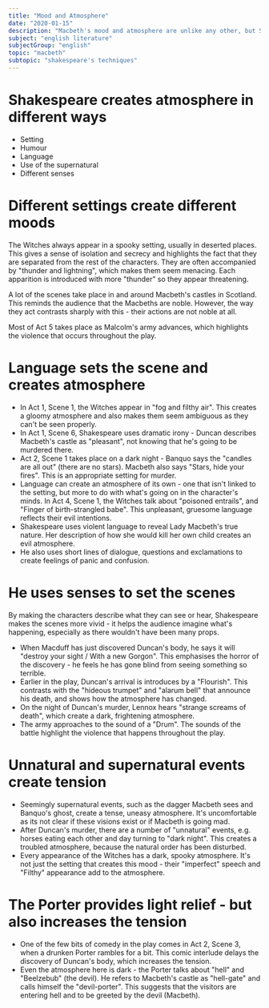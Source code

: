 ```yaml
---
title: "Mood and Atmosphere"
date: "2020-01-15"
description: "Macbeth's mood and atmosphere are unlike any other, but Shakespeare uses them cunningly to produce specific effects."
subject: "english literature"
subjectGroup: "english"
topic: "macbeth"
subtopic: "shakespeare's techniques"
---
```


# Shakespeare creates atmosphere in different ways
- Setting 
- Humour
- Language
- Use of the supernatural
- Different senses

# Different settings create different moods
The Witches always appear in a spooky setting, usually in deserted places. This gives a sense of isolation and secrecy and highlights the fact that they are separated from the rest of the characters. They are often accompanied by "thunder and lightning", which makes them seem menacing. Each apparition is introduced with more "thunder" so they appear threatening.

A lot of the scenes take place in and around Macbeth's castles in Scotland. This reminds the audience that the Macbeths are noble. However, the way they act contrasts sharply with this - their actions are not noble at all.

Most of Act 5 takes place as Malcolm's army advances, which highlights the violence that occurs throughout the play.

# Language sets the scene and creates atmosphere
- In Act 1, Scene 1, the Witches appear in "fog and filthy air". This creates a gloomy atmosphere and also makes them seem ambiguous as they can't be seen properly.
- In Act 1, Scene 6, Shakespeare uses dramatic irony - Duncan describes Macbeth's castle as "pleasant", not knowing that he's going to be murdered there.
- Act 2, Scene 1 takes place on a dark night - Banquo says the "candles are all out" (there are no stars). Macbeth also says "Stars, hide your fires". This is an appropriate setting for murder.
- Language can create an atmosphere of its own - one that isn't linked to the setting, but more to do with what's going on in the character's minds. In Act 4, Scene 1, the Witches talk about "poisoned entrails", and "Finger of birth-strangled babe". This unpleasant, gruesome language reflects their evil intentions.
- Shakespeare uses violent language to reveal Lady Macbeth's true nature. Her description of how she would kill her own child creates an evil atmosphere.
- He also uses short lines of dialogue, questions and exclamations to create feelings of panic and confusion.

# He uses senses to set the scenes
By making the characters describe what they can see or hear, Shakespeare makes the scenes more vivid - it helps the audience imagine what's happening, especially as there wouldn't have been many props.
- When Macduff has just discovered Duncan's body, he says it will "destroy your sight / With a new Gorgon". This emphasises the horror of the discovery - he feels he has gone blind from seeing something so terrible.
- Earlier in the play, Duncan's arrival is introduces by a "Flourish". This contrasts with the "hideous trumpet" and "alarum bell" that announce his death, and shows how the atmosphere has changed.
- On the night of Duncan's murder, Lennox hears "strange screams of death", which create a dark, frightening atmosphere.
- The army approaches to the sound of a "Drum". The sounds of the battle highlight the violence that happens throughout the play.

# Unnatural and supernatural events create tension
- Seemingly supernatural events, such as the dagger Macbeth sees and Banquo's ghost, create a tense, uneasy atmosphere. It's uncomfortable as its not clear if these visions exist or if Macbeth is going mad.
- After Duncan's murder, there are a number of "unnatural" events, e.g. horses eating each other and day turning to "dark night". This creates a troubled atmosphere, because the natural order has been disturbed.
- Every appearance of the Witches has a dark, spooky atmosphere. It's not just the setting that creates this mood - their "imperfect" speech and "Filthy" appearance add to the atmosphere.

# The Porter provides light relief - but also increases the tension
- One of the few bits of comedy in the play comes in Act 2, Scene 3, when a drunken Porter rambles for a bit. This comic interlude delays the discovery of Duncan's body, which increases the tension.
- Even the atmosphere here is dark - the Porter talks about "hell" and "Beelzebub" (the devil). He refers to Macbeth's castle as "hell-gate" and calls himself the "devil-porter". This suggests that the visitors are entering hell and to be greeted by the devil (Macbeth).
